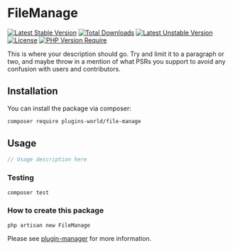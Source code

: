 # FileManage

[![Latest Stable Version](http://poser.pugx.org/plugins-world/file-manage/v)](https://packagist.org/packages/plugins-world/file-manage)
[![Total Downloads](http://poser.pugx.org/plugins-world/file-manage/downloads)](https://packagist.org/packages/plugins-world/file-manage)
[![Latest Unstable Version](http://poser.pugx.org/plugins-world/file-manage/v/unstable)](https://packagist.org/packages/plugins-world/file-manage) [![License](http://poser.pugx.org/plugins-world/file-manage/license)](https://packagist.org/packages/plugins-world/file-manage)
[![PHP Version Require](http://poser.pugx.org/plugins-world/file-manage/require/php)](https://packagist.org/packages/plugins-world/file-manage)

This is where your description should go. Try and limit it to a paragraph or two, and maybe throw in a mention of what PSRs you support to avoid any confusion with users and contributors.

## Installation

You can install the package via composer:

```bash
composer require plugins-world/file-manage
```

## Usage

``` php
// Usage description here
```

### Testing

``` bash
composer test
```

### How to create this package

`php artisan new FileManage`

Please see [plugin-manager](https://github.com/fresns/plugin-manager) for more information.

